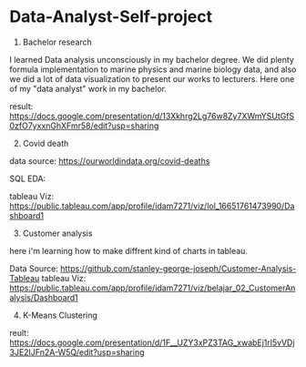 # Data-Analyst-Self-project

1. Bachelor research

I learned Data analysis unconsciously in my bachelor degree. We did plenty formula implementation to marine physics and marine biology data, and also we did a lot of data visualization to present our works to lecturers. Here one of my "data analyst" work in my bachelor. 

result: https://docs.google.com/presentation/d/13Xkhrg2Lg76w8Zy7XWmYSUtGfS0zfO7yxxnGhXFmr58/edit?usp=sharing

2. Covid death 

data source: https://ourworldindata.org/covid-deaths

SQL EDA:

tableau Viz: https://public.tableau.com/app/profile/idam7271/viz/lol_16651761473990/Dashboard1

3. Customer analysis

here i'm learning how to make diffrent kind of charts in tableau.

Data Source: https://github.com/stanley-george-joseph/Customer-Analysis-Tableau
tableau Viz: https://public.tableau.com/app/profile/idam7271/viz/belajar_02_CustomerAnalysis/Dashboard1

4. K-Means Clustering

reult: https://docs.google.com/presentation/d/1F__UZY3xPZ3TAG_xwabEj1rl5vVDj3JE2IJFn2A-W5Q/edit?usp=sharing
